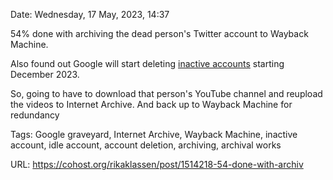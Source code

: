 Date: Wednesday, 17 May, 2023, 14:37

54% done with archiving the dead person's Twitter account to Wayback Machine.

Also found out Google will start deleting [inactive accounts](https://blog.google/technology/safety-security/updating-our-inactive-account-policies/) starting December 2023.

So, going to have to download that person's YouTube channel and reupload the videos to Internet Archive. And back up to Wayback Machine for redundancy

Tags: Google graveyard, Internet Archive, Wayback Machine, inactive account, idle account, account deletion, archiving, archival works

URL: https://cohost.org/rikaklassen/post/1514218-54-done-with-archiv
